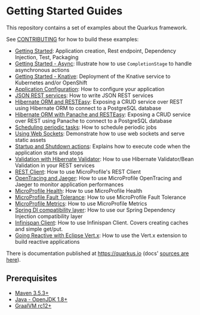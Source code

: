 # Getting Started Guides

This repository contains a set of examples about the Quarkus framework.

See [CONTRIBUTING](CONTRIBUTING.md) for how to build these examples:

* [Getting Started](./getting-started): Application creation, Rest endpoint, Dependency Injection, Test, Packaging
* [Getting Started - Async](./getting-started-async): Illustrate how to use `CompletionStage` to handle asynchronous actions
* [Getting Started - Knative](./getting-started-knative): Deployment of the Knative service to Kubernetes and/or OpenShift
* [Application Configuration](./application-configuration): How to configure your application
* [JSON REST services](./rest-json): How to write JSON REST services
* [Hibernate ORM and RESTEasy](./hibernate-orm-resteasy): Exposing a CRUD service over REST using Hibernate ORM to connect to a PostgreSQL database
* [Hibernate ORM with Panache and RESTEasy](./hibernate-orm-panache-resteasy): Exposing a CRUD service over REST using Panache to connect to a PostgreSQL database
* [Scheduling periodic tasks](./scheduling-periodic-tasks): How to schedule periodic jobs
* [Using Web Sockets](./using-websockets): Demonstrate how to use web sockets and serve static assets
* [Startup and Shutdown actions](./application-lifecycle-events): Explains how to execute code when the application starts and stops
* [Validation with Hibernate Validator](./validation): How to use Hibernate Validator/Bean Validation in your REST services 
* [REST Client](./rest-client): How to use MicroProfile's REST Client
* [OpenTracing and Jaeger](./using-opentracing): How to use MicroProfile OpenTracing and Jaeger to monitor application performances
* [MicroProfile Health](./microprofile-health): How to use MicroProfile Health
* [MicroProfile Fault Tolerance](./microprofile-fault-tolerance): How to use MicroProfile Fault Tolerance
* [MicroProfile Metrics](./microprofile-metrics): How to use MicroProfile Metrics
* [Spring DI compatibility layer](./using-spring-di): How to use our Spring Dependency Injection compatibility layer
* [Infinispan Client](./infinispan-client): How to use Infinispan Client. Covers creating caches and simple get/put.
* [Going Reactive with Eclipse Vert.x](./going-reactive-with-vertx): How to use the Vert.x extension to build reactive applications

There is documentation published at <https://quarkus.io> (docs' [sources are here](https://github.com/quarkusio/quarkus/tree/master/docs/src/main/asciidoc)).

## Prerequisites

* [Maven 3.5.3+](https://maven.apache.org/install.html)
* [Java - OpenJDK 1.8+](https://adoptopenjdk.net/)
* [GraalVM rc12+](https://www.graalvm.org/)
